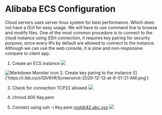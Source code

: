 # Alibaba ECS Configuration

Cloud servers uses server linux system for best performance. Which does not have a GUI for easy usage. We will have to use command line to browse and modify files.
One of the most common procedure is to connect to the cloud instance using SSH connection, it requires key pairing for security purpose, since every IPs by default are allowed to connect to the instance.
Although we can use the web console, it is slow and non-responsive compare to client app.

1. Create an ECS instance
![]('https://i.ibb.co/NSmWw44/Screenshot-2020-12-13-at-8-00-59-AM.png')
<img src="https://i.ibb.co/NSmWw44/Screenshot-2020-12-13-at-8-00-59-AM.png" alt="Markdown Monster icon">
2. Create key paring to the instance
![]('https://i.ibb.co/s1QVKHf/Screenshot-2020-12-13-at-8-01-21-AM.png')

3. Check for connection TCP22 allowed
![]('https://i.ibb.co/D1K2GLn/Screenshot-2020-12-13-at-8-02-16-AM.png')

4. chmod 400 Key.pem

5. Connect using ssh -i Key.pem root@42.abc.xyz
![]('https://i.ibb.co/3NgR0Kx/Screenshot-2020-12-13-at-8-08-29-AM.png')



